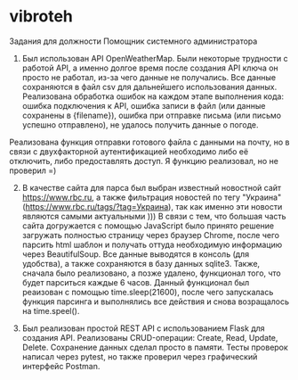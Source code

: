 # vibroteh
Задания для должности Помощник системного администратора

1. Был использован API OpenWeatherMap. Были некоторые трудности с работой API, а именно долгое время после создания API ключа он просто не работал, из-за чего данные не получались.
Все данные сохраняются в файл csv для дальнейшего использования данных.
Реализована обработка ошибок на каждом этапе выполнения кода: ошибка подключения к API, ошибка записи в файл (или данные сохранены в {filename}), ошибка при отправке письма (или письмо успешно отправлено), не удалось получить данные о погоде.

Реализована функция отправки готового файла с данными на почту, но в связи с двухфакторной аутентификацией необходимо либо её отключить, либо предоставлять доступ. Я функцию реализовал, но не проверил =)


2. В качестве сайта для парса был выбран известный новостной сайт https://www.rbc.ru, а также фильтрация новостей по тегу "Украина" (https://www.rbc.ru/tags/?tag=Украина), так как именно эти новости являются самыми актуальными )))
В связи с тем, что большая часть сайта догружается с помощью JavaScript было принято решение загружать полностью страницу через браузер Chrome, после чего парсить html шаблон и получать оттуда необходимую информацию через BeautifulSoup.
Все данные выводятся в консоль (для удобства), а также сохраняются в базу данных sqlite3. Также, сначала было реализовано, а позже удалено, функционал того, что будет парситься каждые 6 часов. Данный функционал был реаизован с помощью time.sleep(21600), после чего запускалась функция парсинга и выполнялись все действия и снова возращалось на time.speel().


3. Был реализован простой REST API с использованием Flask для создания API.
Реализованы CRUD-операции: Create, Read, Update, Delete.
Сохранение данных сделал просто в памяти.
Тесты проверок написал через pytest, но также проверил через графический интерфейс Postman.
